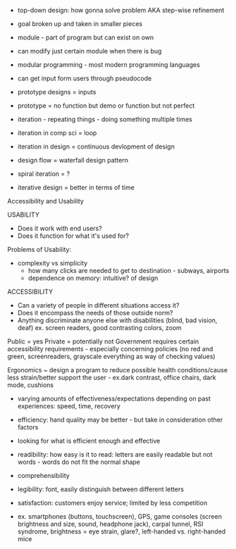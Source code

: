 - top-down design: how gonna solve problem  AKA step-wise refinement
- goal broken up and taken in smaller pieces
- module - part of program but can exist on own
- can modify just certain module when there is bug
- modular programming - most modern programming languages

- can get input form users through pseudocode
- prototype designs = inputs
- prototype = no function but demo or function but not perfect
- iteration - repeating things - doing something multiple times
- iteration in comp sci = loop 
- iteration in design = continuous devlopment of design
- design flow = waterfall design pattern
- spiral iteration = ?
- iterative design = better in terms of time 


Accessibility and Usability

USABILITY
- Does it work with end users?
- Does it function for what it's used for?

Problems of Usability:
- complexity vs simplicity
	- how many clicks are  needed to get to destination - subways, airports
	- dependence on memory: intuitive? of design
	
	

ACCESSIBILITY
- Can a variety of people in different situations access it?
- Does it encompass the needs of those outside norm?
- Anything discriminate anyone else with disabilities (blind, bad vision, deaf)
	ex. screen readers, good contrasting colors, zoom

Public = yes
Private = potentially not
Government requires certain accessibility requirements - especially concerning policies
(no red and green, screenreaders, grayscale everything as way of checking values)




Ergonomics ~ design a program to reduce possible health conditions/cause less strain/better support the user - ex.dark contrast, office chairs, dark mode, cushions 

- varying amounts of effectiveness/expectations depending on past experiences: speed, time, recovery
- efficiency: hand quality may be better - but take in consideration other factors
- looking for what is efficient enough and effective
- readibility: how easy is it to read: letters are easily readable but not words - words do not fit the normal shape
- comprehensibility
- legibility: font, easily distinguish between different letters
- satisfaction: customers enjoy service; limited by less competition

- ex. smartphones (buttons, touchscreen), GPS, game consoles (screen brightness and size, sound, headphone jack), carpal tunnel, RSI syndrome, brightness = eye strain, glare?, left-handed vs. right-handed mice
